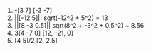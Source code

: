 1. -[3 7]
[-3 -7]
2. ||[-12 5]||
sqrt(-12^2 + 5^2) = 13
3. ||[8 -3 0.5]||
sqrt(8^2 + -3^2 + 0.5^2) ~ 8.56
4. 3[4 -7 0]
[12, -21, 0]
5. [4 5]/2
[2, 2.5]
